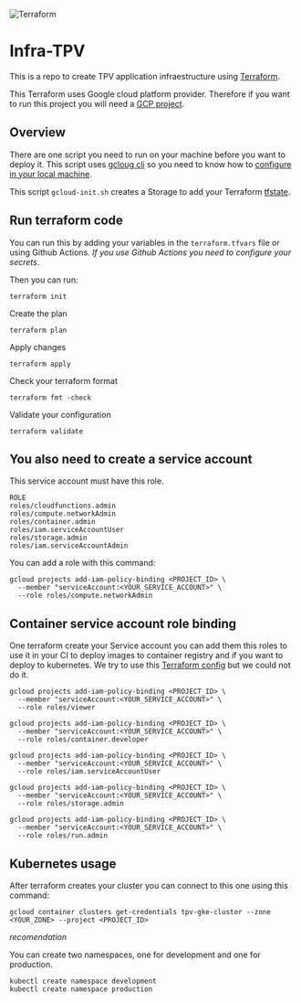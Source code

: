 ![Terraform](https://github.com/kevinccbsg/infra-tpv/workflows/Terraform/badge.svg)

# Infra-TPV

This is a repo to create TPV application infraestructure using [Terraform](https://www.terraform.io/).

This Terraform uses Google cloud platform provider. Therefore if you want to run this project you will need a [GCP project](https://cloud.google.com/resource-manager/docs/creating-managing-projects).

## Overview

There are one script you need to run on your machine before you want to deploy it. This script uses [gcloug cli](https://www.google.com/search?q=gcloud+cli&oq=gcloud+cli&aqs=chrome.0.69i59j0j69i59j0l4j69i60.1718j0j4&sourceid=chrome&ie=UTF-8) so you need to know how to [configure in your local machine](https://cloud.google.com/sdk/docs/how-to).

This script `gcloud-init.sh` creates a Storage to add your Terraform [tfstate](https://www.terraform.io/docs/state/index.html).

## Run terraform code

You can run this by adding your variables in the `terraform.tfvars` file or using Github Actions. *If you use Github Actions you need to configure your secrets*.

Then you can run:

```
terraform init
```

Create the plan

```
terraform plan
```

Apply changes

```
terraform apply
```

Check your terraform format

```
terraform fmt -check
```

Validate your configuration

```
terraform validate
```

## You also need to create a service account

This service account must have this role.

```
ROLE
roles/cloudfunctions.admin
roles/compute.networkAdmin
roles/container.admin
roles/iam.serviceAccountUser
roles/storage.admin
roles/iam.serviceAccountAdmin
```

You can add a role with this command:

```
gcloud projects add-iam-policy-binding <PROJECT_ID> \
  --member "serviceAccount:<YOUR_SERVICE_ACCOUNT>" \
  --role roles/compute.networkAdmin
```

## Container service account role binding

One terraform create your Service account you can add them this roles to use it in your CI to deploy images to container registry and if you want to deploy to kubernetes. We try to use this [Terraform config](https://www.terraform.io/docs/providers/google/r/google_service_account_iam.html) but we could not do it.

```
gcloud projects add-iam-policy-binding <PROJECT_ID> \
  --member "serviceAccount:<YOUR_SERVICE_ACCOUNT>" \
  --role roles/viewer

gcloud projects add-iam-policy-binding <PROJECT_ID> \
  --member "serviceAccount:<YOUR_SERVICE_ACCOUNT>" \
  --role roles/container.developer

gcloud projects add-iam-policy-binding <PROJECT_ID> \
  --member "serviceAccount:<YOUR_SERVICE_ACCOUNT>" \
  --role roles/iam.serviceAccountUser

gcloud projects add-iam-policy-binding <PROJECT_ID> \
  --member "serviceAccount:<YOUR_SERVICE_ACCOUNT>" \
  --role roles/storage.admin

gcloud projects add-iam-policy-binding <PROJECT_ID> \
  --member "serviceAccount:<YOUR_SERVICE_ACCOUNT>" \
  --role roles/run.admin
```

## Kubernetes usage

After terraform creates your cluster you can connect to this one using this command:

```
gcloud container clusters get-credentials tpv-gke-cluster --zone <YOUR_ZONE> --project <PROJECT_ID>
```

*recomendation*

You can create two namespaces, one for development and one for production.

```
kubectl create namespace development
kubectl create namespace production
```

